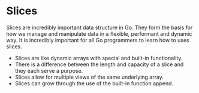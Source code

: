 # Slices

Slices are incredibly important data structure in Go. They form the basis for how we manage and manipulate data in a flexible, performant and dynamic way. It is incredibly important for all Go programmers to learn how to uses slices.

- Slices are like dynamic arrays with special and built-in functionality.
- There is a difference between the length and capacity of a slice and they each serve a purpose.
- Slices allow for multiple views of the same underlying array.
- Slices can grow through the use of the built-in function append.
